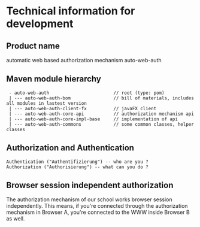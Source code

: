 # Technical information for development

## Product name
automatic web based authorization mechanism
auto-web-auth

## Maven module hierarchy
     - auto-web-auth                        // root (type: pom)
     | --- auto-web-auth-bom                // bill of materials, includes all modules in lastest version
     | --- auto-web-auth-client-fx          // javaFX client
     | --- auto-web-auth-core-api           // authorization mechanism api
     | --- auto-web-auth-core-impl-base     // implementation of api
     | --- auto-web-auth-commons            // some common classes, helper classes


## Authorization and Authentication
	Authentication ("Authentifizierung") -- who are you ?
	Authorization ("Authorisierung") -- what can you do ?

## Browser session independent authorization
The authorization mechanism of our school works browser session independently. This means, if you're connected
through the authorization mechanism in Browser A, you're connected to the WWW inside Browser B as well.                                                                                                                                                                                                                                                                                                                                                                                                             